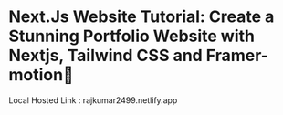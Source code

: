# Next.Js Website Tutorial: Create a Stunning Portfolio Website with Nextjs, Tailwind CSS and Framer-motion🌟
Local Hosted Link : rajkumar2499.netlify.app